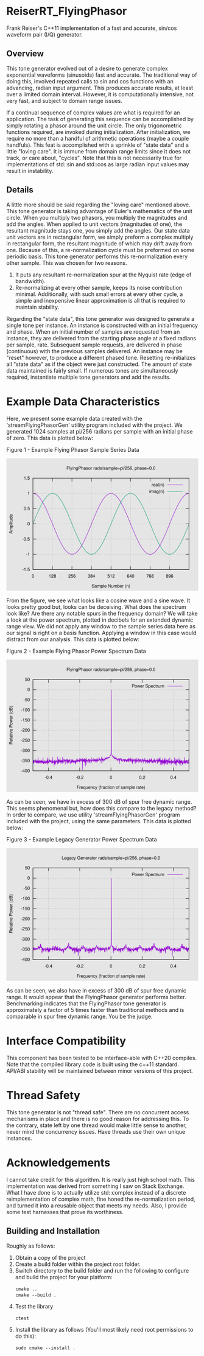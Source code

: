 # ReiserRT_FlyingPhasor

Frank Reiser's C++11 implementation of a fast and accurate, sin/cos waveform pair (I/Q) generator.

## Overview
This tone generator evolved out of a desire to generate complex exponential waveforms (sinusoids) fast and accurate.
The traditional way of doing this, involved repeated calls to sin and cos functions with an advancing,
radian input argument. This produces accurate results, at least over a limited domain interval.
However, it is computationally intensive, not very fast, and subject to domain range issues.

If a continual sequence of complex values are what is required for an application.
The task of generating this sequence can be accomplished by simply rotating a phasor around the unit circle.
The only trigonometric functions required, are invoked during initialization.
After initialization, we require no more than a handful of arithmetic operations (maybe a couple handfuls).
This feat is accomplished with a sprinkle of "state data" and a little "loving care".
It is immune from domain range limits since it does not track, or care about, "cycles".
Note that this is not necessarily true for implementations of std::sin and std::cos as large radian
input values may result in instability. 

## Details
A little more should be said regarding the "loving care" mentioned above.
This tone generator is taking advantage of Euler's mathematics of the unit circle.
When you multiply two phasors, you multiply the magnitudes and add the angles.
When applied to unit vectors (magnitudes of one), the resultant magnitude stays one,
you simply add the angles. Our state data unit vectors are in rectangular form,
we simply preform a complex multiply in rectangular form, the resultant magnitude
of which may drift away from one. Because of this, a re-normalization cycle must be
preformed on some periodic basis. This tone generator performs
this re-normalization every other sample. This was chosen for two reasons.
1) It puts any resultant re-normalization spur at the Nyquist rate (edge of bandwidth).
2) Re-normalizing at every other sample, keeps its noise contribution minimal.
Additionally, with such small errors at every other cycle,
a simple and inexpensive linear approximation is all that is required to maintain stability.

Regarding the "state data", this tone generator was designed to generate a single tone per instance.
An instance is constructed with an initial frequency and phase.
When an initial number of samples are requested from an instance, they are delivered
from the starting phase angle at a fixed radians per sample, rate. Subsequent sample requests,
are delivered in phase (continuous) with the previous samples delivered. An instance
may be "reset" however, to produce a different phased tone. Resetting re-initializes all "state data"
as if the object were just constructed. The amount of state data maintained is fairly small.
If numerous tones are simultaneously required, instantiate multiple tone generators and add the
results.

# Example Data Characteristics
Here, we present some example data created with the 'streamFlyingPhasorGen' utility program included
with the project. We generated 1024 samples at pi/256 radians per sample with an initial phase of zero.
This data is plotted below:

Figure 1 - Example Flying Phasor Sample Series Data

![Figure 1](graphics/figure1.svg)

From the figure, we see what looks like a cosine wave and a sine wave. It looks pretty good but, looks
can be deceiving. What does the spectrum look like? Are there any notable spurs in the frequency domain?
We will take a look at the power spectrum, plotted in decibels for an extended dynamic range view. We
did not apply any window to the sample series data here as our signal is right on a basis function.
Applying a window in this case would distract from our analysis.
This data is plotted below:

Figure 2 - Example Flying Phasor Power Spectrum Data

![Figure 2](graphics/figure2.svg)

As can be seen, we have in excess of 300 dB of spur free dynamic range. This seems phenomenal but, how
does this compare to the legacy method? In order to compare, we use utility 'streamFlyingPhasorGen'
program included with the project, using the same parameters.
This data is plotted below:

Figure 3 - Example Legacy Generator Power Spectrum Data

![Figure 3](graphics/figure3.svg)

As can be seen, we also have in excess of 300 dB of spur free dynamic range. It would appear that the
FlyingPhasor generator performs better. Benchmarking indicates that the FlyingPhasor tone generator is 
approximately a factor of 5 times faster than traditional methods and is comparable in spur free dynamic range.
You be the judge.

# Interface Compatibility
This component has been tested to be interface-able with C++20 compiles. Note that the compiled library code
is built using the c++11 standard. API/ABI stability will be maintained between minor versions of this project. 

# Thread Safety
This tone generator is not "thread safe". There are no concurrent access mechanisms
in place and there is no good reason for addressing this. To the contrary,
state left by one thread would make little sense to another, never mind the concurrency issues.
Have threads use their own unique instances.

# Acknowledgements
I cannot take credit for this algorithm. It is really just high school math.
This implementation was derived from something I saw on Stack Exchange.
What I have done is to actually utilize std::complex instead of a discrete reimplementation
of complex math, fine honed the re-normalization period, and turned it into a reusable object that
meets my needs. Also, I provide some test harnesses that prove its worthiness. 

## Building and Installation
Roughly as follows:
1) Obtain a copy of the project
2) Create a build folder within the project root folder.
3) Switch directory to the build folder and run the following
   to configure and build the project for your platform:
   ```
   cmake ..
   cmake --build .
   ```
4) Test the library
   ```
   ctest
   ```
5) Install the library as follows (You'll most likely
   need root permissions to do this):
   ```
   sudo cmake --install .
   ```
